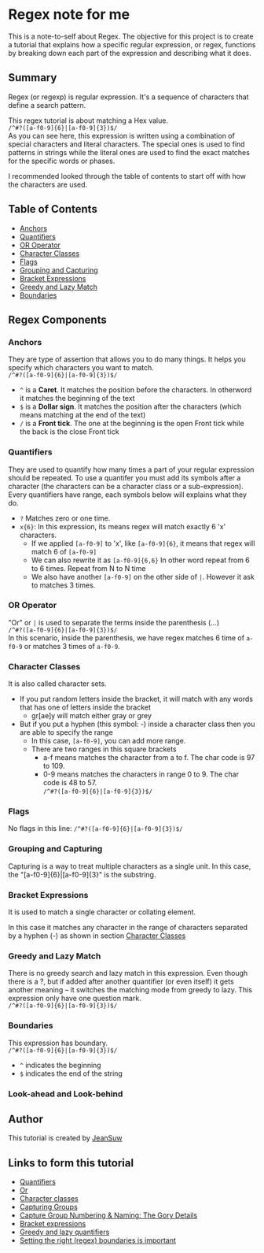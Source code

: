 # Regex note for me

This is a note-to-self about Regex. The objective for this project is to create a tutorial that explains how a specific regular expression, or regex, functions by breaking down each part of the expression and describing what it does.

## Summary
Regex (or regexp) is regular expression. It's a sequence of characters that define a search pattern.

This regex tutorial is about matching a Hex value.
<br>`/^#?([a-f0-9]{6}|[a-f0-9]{3})$/`<br>
As you can see here, this expression is written using a combination of special characters and literal characters. The special ones is used to find patterns in strings while the literal ones are used to find the exact matches for the specific words or phases. 

I recommended looked through the table of contents to start off with how the characters are used.


## Table of Contents

- [Anchors](#anchors)
- [Quantifiers](#quantifiers)
- [OR Operator](#or-operator)
- [Character Classes](#character-classes)
- [Flags](#flags)
- [Grouping and Capturing](#grouping-and-capturing)
- [Bracket Expressions](#bracket-expressions)
- [Greedy and Lazy Match](#greedy-and-lazy-match)
- [Boundaries](#boundaries)

## Regex Components

### Anchors
They are type of assertion that allows you to do many things.
It helps you specify which characters you want to match.
<br>`/^#?([a-f0-9]{6}|[a-f0-9]{3})$/`</br>

* `^` is a **Caret**. It matches the position before the characters. In otherword it matches the beginning of the text
* `$` is a **Dollar sign**. It matches the position after the characters (which means matching at the end of the text)
* `/` is a **Front tick**. The one at the beginning is the open Front tick while the back is the close Front tick
### Quantifiers
They are used to quantify how many times a part of your regular expression should be repeated.
To use a quantifer you must add its symbols after a character (the characters can be a character class or a sub-expression). Every quantifiers have range, each symbols below will explains what they do.

* `?` Matches zero or one time.
* `x{6}`: In this expression, its means regex will match exactly 6 'x' characters. 
    * If we applied `[a-f0-9]` to 'x', like `[a-f0-9]{6}`, it means that regex will match 6 of `[a-f0-9]`
    * We can also rewrite it as `[a-f0-9]{6,6}` In other word repeat from 6 to 6 times. Repeat from N to N time
    * We also have another `[a-f0-9]` on the other side of `|`. However it ask to matches 3 times.
### OR Operator
"Or" or `|` is used to separate the terms inside the parenthesis (...)
<br>`/^#?([a-f0-9]{6}|[a-f0-9]{3})$/`</br>
In  this scenario, inside the parenthesis, we have regex matches 6  time of `a-f0-9` or matches 3 times of `a-f0-9`.

### Character Classes
It is also called character sets.
* If you put random letters inside the bracket, it will match with any words that has one of letters inside the bracket
    * gr[ae]y will match either gray or grey
* But if you put a hyphen (this symbol: -) inside a character class then you are able to specify the range
    * In this case, `[a-f0-9]`, you can add more range. 
    * There are two ranges in this square brackets
        * a-f means matches the character from a to f. The char code is 97 to 109.
        * 0-9 means matches the characters in range 0 to 9. The char code is 48 to 57.
<br>`/^#?([a-f0-9]{6}|[a-f0-9]{3})$/`</br>

### Flags
No flags in this line: `/^#?([a-f0-9]{6}|[a-f0-9]{3})$/`
### Grouping and Capturing
Capturing is a way to treat multiple characters as a single unit.
In this case, the "[a-f0-9]{6}|[a-f0-9]{3}" is the substring.
### Bracket Expressions
It is used to match a single character or collating element.

In this case it matches any character in the range of characters separated by a hyphen (-) as shown in section [Character Classes](#character-classes)

### Greedy and Lazy Match
There is no greedy search and lazy match in this expression. Even though there is a ?, but if added after another quantifier (or even itself) it gets another meaning – it switches the matching mode from greedy to lazy.
This expression only have one question mark.
<br>`/^#?([a-f0-9]{6}|[a-f0-9]{3})$/`</br>

### Boundaries
This expression has boundary.
<br>`/^#?([a-f0-9]{6}|[a-f0-9]{3})$/`</br>

* `^` indicates the beginning
* `$` indicates the end of the string


### Look-ahead and Look-behind

## Author
This tutorial is created by [JeanSuw](https://github.com/JeanSuw)

## Links to form this tutorial
* [Quantifiers](https://blog.robertelder.org/regular-expression-quantifiers/#:~:text=%7BN%2C%7D%3F&text=%7BN%2CM%7D%3F&text=Quantifiers%20are%20used%20to%20quantify,times%20it%20should%20be%20repeated.)
* [Or](https://www.ocpsoft.org/tutorials/regular-expressions/or-in-regex/)
* [Character classes](https://www.regular-expressions.info/charclass.html)
* [Capturing Groups](https://docs.oracle.com/javase/tutorial/essential/regex/groups.html)
* [Capture Group Numbering & Naming: The Gory Details](https://www.rexegg.com/regex-capture.html)
* [Bracket expressions](https://www.ibm.com/docs/it/netcoolomnibus/7.4?topic=library-bracket-expressions)
* [Greedy and lazy quantifiers](https://javascript.info/regexp-greedy-and-lazy#lazy-mode)
* [Setting the right (regex) boundaries is important](https://www.sonarsource.com/blog/setting-the-right-regex-boundaries-is-important/#:~:text=Boundary%20markers%20such%20as%20%5E%20and,special%20characters%20with%20a%20backslash.)